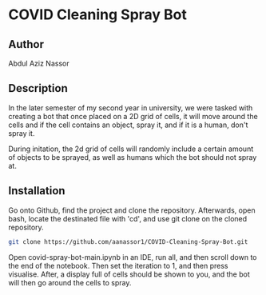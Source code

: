 # COVID Cleaning Spray Bot
## Author
Abdul Aziz Nassor

## Description

In the later semester of my second year in university, we were tasked with creating a bot that once placed on a 2D grid of cells, it will move around the cells and if the cell contains an object, spray it, and if it is a human, don't spray it.

During initation, the 2d grid of cells will randomly include a certain amount of objects to be sprayed, as well as humans which the bot should not spray at.

## Installation

Go onto Github, find the project and clone the repository.
Afterwards, open bash, locate the destinated file with 'cd', and use git clone on the cloned repository.

```bash
git clone https://github.com/aanassor1/COVID-Cleaning-Spray-Bot.git
```

Open covid-spray-bot-main.ipynb in an IDE, run all, and then scroll down to the end of the notebook. Then set the iteration to 1, and then press visualise. After, a display full of cells should be shown to you, and the bot will then go around the cells to spray.
